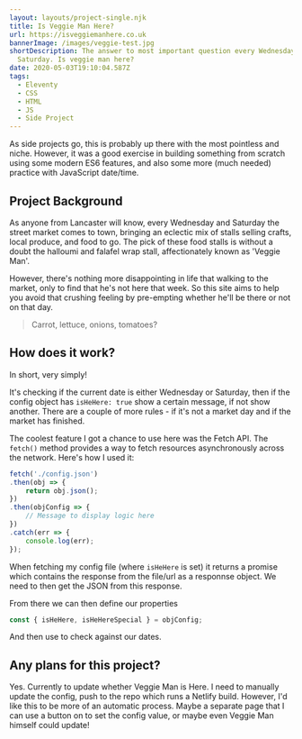 ```yaml
---
layout: layouts/project-single.njk
title: Is Veggie Man Here?
url: https://isveggiemanhere.co.uk
bannerImage: /images/veggie-test.jpg
shortDescription: The answer to most important question every Wednesday and
  Saturday. Is veggie man here?
date: 2020-05-03T19:10:04.587Z
tags:
  - Eleventy
  - CSS
  - HTML
  - JS
  - Side Project
---
```

As side projects go, this is probably up there with the most pointless and niche. However, it was a good exercise in building something from scratch using some modern ES6 features, and also some more (much needed) practice with JavaScript date/time.

## Project Background

As anyone from Lancaster will know, every Wednesday and Saturday the street market comes to town, bringing an eclectic mix of stalls selling crafts, local produce, and food to go. The pick of these food stalls is without a doubt the halloumi and falafel wrap stall, affectionately known as 'Veggie Man'.

However, there's nothing more disappointing in life that walking to the market, only to find that he's not here that week. So this site aims to help you avoid that crushing feeling by pre-empting whether he'll be there or not on that day.

> Carrot, lettuce, onions, tomatoes?

## How does it work?

In short, very simply!

It's checking if the current date is either Wednesday or Saturday, then if the config object has `isHeHere: true` show a certain message, if not show another. There are a couple of more rules - if it's not a market day and if the market has finished.

The coolest feature I got a chance to use here was the Fetch API. The `fetch()` method provides a way to fetch resources asynchronously across the network. Here's how I used it:

``` javascript
fetch('./config.json')
.then(obj => {
	return obj.json();
})
.then(objConfig => {
    // Message to display logic here 
})
.catch(err => {
	console.log(err);
});
```
When fetching my config file (where `isHeHere` is set) it returns a promise which contains the response from the file/url as a responnse object. We need to then get the JSON from this response.

From there we can then define our properties

``` javascript
const { isHeHere, isHeHereSpecial } = objConfig;
```

And then use to check against our dates.

## Any plans for this project?

Yes. Currently to update whether Veggie Man is Here. I need to manually update the config, push to the repo which runs a Netlify build. However, I'd like this to be more of an automatic process. Maybe a separate page that I can use a button on to set the config value, or maybe even Veggie Man himself could update!

